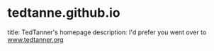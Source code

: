 # tedtanne.github.io
title: TedTanner's homepage
description: I'd prefer you went over to www.tedtanner.org
